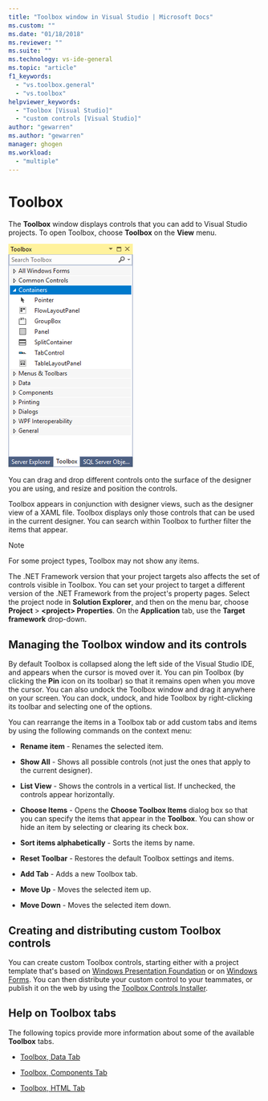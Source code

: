 ```yaml
---
title: "Toolbox window in Visual Studio | Microsoft Docs"
ms.custom: ""
ms.date: "01/18/2018"
ms.reviewer: ""
ms.suite: ""
ms.technology: vs-ide-general
ms.topic: "article"
f1_keywords: 
  - "vs.toolbox.general"
  - "vs.toolbox"
helpviewer_keywords: 
  - "Toolbox [Visual Studio]"
  - "custom controls [Visual Studio]"
author: "gewarren"
ms.author: "gewarren"
manager: ghogen
ms.workload: 
  - "multiple"
---
```

# Toolbox

The **Toolbox** window displays controls that you can add to Visual Studio projects. To open Toolbox, choose **Toolbox** on the **View** menu.

![Toolbox window](media/toolbox.png)

You can drag and drop different controls onto the surface of the designer you are using, and resize and position the controls.

Toolbox appears in conjunction with designer views, such as the designer view of a XAML file. Toolbox displays only those controls that can be used in the current designer. You can search within Toolbox to further filter the items that appear.

> [!NOTE]
> For some project types, Toolbox may not show any items.

The .NET Framework version that your project targets also affects the set of controls visible in Toolbox. You can set your project to target a different version of the .NET Framework from the project's property pages. Select the project node in **Solution Explorer**, and then on the menu bar, choose **Project** > **\<project\> Properties**. On the **Application** tab, use the **Target framework** drop-down.

## Managing the Toolbox window and its controls

By default Toolbox is collapsed along the left side of the Visual Studio IDE, and appears when the cursor is moved over it. You can pin Toolbox (by clicking the **Pin** icon on its toolbar) so that it remains open when you move the cursor. You can also undock the Toolbox window and drag it anywhere on your screen. You can dock, undock, and hide Toolbox by right-clicking its toolbar and selecting one of the options.

You can rearrange the items in a Toolbox tab or add custom tabs and items by using the following commands on the context menu:

- **Rename item** - Renames the selected item.

- **Show All** - Shows all possible controls (not just the ones that apply to the current designer).

- **List View** - Shows the controls in a vertical list. If unchecked, the controls appear horizontally.

- **Choose Items** - Opens the **Choose Toolbox Items** dialog box so that you can specify the items that appear in the **Toolbox**. You can show or hide an item by selecting or clearing its check box.

- **Sort items alphabetically** - Sorts the items by name.

- **Reset Toolbar** - Restores the default Toolbox settings and items.

- **Add Tab** - Adds a new Toolbox tab.

- **Move Up** - Moves the selected item up.

- **Move Down** - Moves the selected item down.

## Creating and distributing custom Toolbox controls

You can create custom Toolbox controls, starting either with a project template that's based on [Windows Presentation Foundation](../../extensibility/creating-a-wpf-toolbox-control.md) or on [Windows Forms](../../extensibility/creating-a-windows-forms-toolbox-control.md). You can then distribute your custom control to your teammates, or publish it on the web by using the [Toolbox Controls Installer](http://download.microsoft.com/download/8/3/6/836657BD-9CCB-4ED4-B9D2-FB769473B284/TCI_whitepaper.docx).

## Help on Toolbox tabs

The following topics provide more information about some of the available **Toolbox** tabs.

- [Toolbox, Data Tab](../../ide/reference/toolbox-data-tab.md)

- [Toolbox, Components Tab](../../ide/reference/toolbox-components-tab.md)

- [Toolbox, HTML Tab](../../ide/reference/toolbox-html-tab.md)
